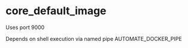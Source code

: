 # core_default_image

Uses port 9000

Depends on shell execution via named pipe AUTOMATE_DOCKER_PIPE

